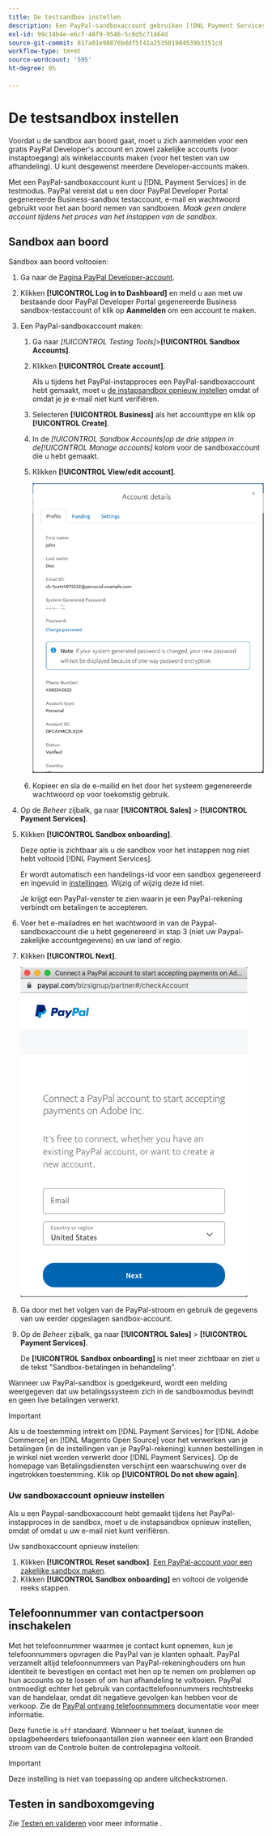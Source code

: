 ```yaml
---
title: De testsandbox instellen
description: Een PayPal-sandboxaccount gebruiken [!DNL Payment Services] in de testmodus.
exl-id: 99c14b4e-e6cf-48f9-9546-5c0d5c71464d
source-git-commit: 817a01e98876bddf5f41a253501984539b3351cd
workflow-type: tm+mt
source-wordcount: '595'
ht-degree: 0%

---
```


# De testsandbox instellen

Voordat u de sandbox aan boord gaat, moet u zich aanmelden voor een gratis PayPal Developer&#39;s account en zowel zakelijke accounts (voor instaptoegang) als winkelaccounts maken (voor het testen van uw afhandeling). U kunt desgewenst meerdere Developer-accounts maken.

Met een PayPal-sandboxaccount kunt u [!DNL Payment Services] in de testmodus. PayPal vereist dat u een door PayPal Developer Portal gegenereerde Business-sandbox testaccount, e-mail en wachtwoord gebruikt voor het aan boord nemen van sandboxen. *Maak geen andere account tijdens het proces van het instappen van de sandbox.*

## Sandbox aan boord

Sandbox aan boord voltooien:

1. Ga naar de [Pagina PayPal Developer-account](https://developer.paypal.com/developer/accounts/).
1. Klikken **[!UICONTROL Log in to Dashboard]** en meld u aan met uw bestaande door PayPal Developer Portal gegenereerde Business sandbox-testaccount of klik op **Aanmelden** om een account te maken.
1. Een PayPal-sandboxaccount maken:
   1. Ga naar _[!UICONTROL Testing Tools]_>**[!UICONTROL Sandbox Accounts]**.
   1. Klikken **[!UICONTROL Create account]**.

      Als u tijdens het PayPal-instapproces een PayPal-sandboxaccount hebt gemaakt, moet u [de instapsandbox opnieuw instellen](#reset-your-sandbox-account) omdat of omdat je je e-mail niet kunt verifiëren.

   1. Selecteren **[!UICONTROL Business]** als het accounttype en klik op **[!UICONTROL Create]**.
   1. In de _[!UICONTROL Sandbox Accounts]_op de drie stippen in de_[!UICONTROL Manage accounts]_ kolom voor de sandboxaccount die u hebt gemaakt.
   1. Klikken **[!UICONTROL View/edit account]**.

      ![PayPal - Sandboxaccount bekijken/bewerken](assets/onboarding-viewedit-sandbox.png)

   1. Kopieer en sla de e-mailid en het door het systeem gegenereerde wachtwoord op voor toekomstig gebruik.

1. Op de _Beheer_ zijbalk, ga naar **[!UICONTROL Sales]** > **[!UICONTROL Payment Services]**.
1. Klikken **[!UICONTROL Sandbox onboarding]**.

   Deze optie is zichtbaar als u de sandbox voor het instappen nog niet hebt voltooid [!DNL Payment Services].

   Er wordt automatisch een handelings-id voor een sandbox gegenereerd en ingevuld in [instellingen](settings.md). Wijzig of wijzig deze id niet.

   Je krijgt een PayPal-venster te zien waarin je een PayPal-rekening verbindt om betalingen te accepteren.

1. Voer het e-mailadres en het wachtwoord in van de Paypal-sandboxaccount die u hebt gegenereerd in stap 3 (niet uw Paypal-zakelijke accountgegevens) en uw land of regio.
1. Klikken **[!UICONTROL Next]**.

   ![PayPal - Verbinding maken met PayPal-rekening voor betalingen](assets/paypal-connectacct.png)

1. Ga door met het volgen van de PayPal-stroom en gebruik de gegevens van uw eerder opgeslagen sandbox-account.
1. Op de _Beheer_ zijbalk, ga naar **[!UICONTROL Sales]** > **[!UICONTROL Payment Services]**.

   De **[!UICONTROL Sandbox onboarding]** is niet meer zichtbaar en ziet u de tekst &quot;Sandbox-betalingen in behandeling&quot;.

Wanneer uw PayPal-sandbox is goedgekeurd, wordt een melding weergegeven dat uw betalingssysteem zich in de sandboxmodus bevindt en geen live betalingen verwerkt.

>[!IMPORTANT]
>
>Als u de toestemming intrekt om [!DNL Payment Services] for [!DNL Adobe Commerce] en [!DNL Magento Open Source] voor het verwerken van je betalingen (in de instellingen van je PayPal-rekening) kunnen bestellingen in je winkel niet worden verwerkt door [!DNL Payment Services]. Op de homepage van Betalingsdiensten verschijnt een waarschuwing over de ingetrokken toestemming. Klik op **[!UICONTROL Do not show again]**.

### Uw sandboxaccount opnieuw instellen

Als u een Paypal-sandboxaccount hebt gemaakt tijdens het PayPal-instapproces in de sandbox, moet u de instapsandbox opnieuw instellen, omdat of omdat u uw e-mail niet kunt verifiëren.

Uw sandboxaccount opnieuw instellen:

1. Klikken **[!UICONTROL Reset sandbox]**. [Een PayPal-account voor een zakelijke sandbox maken](https://developer.paypal.com/docs/api-basics/sandbox/accounts/#create-a-business-sandbox-account).
1. Klikken **[!UICONTROL Sandbox onboarding]** en voltooi de volgende reeks stappen.

## Telefoonnummer van contactpersoon inschakelen

Met het telefoonnummer waarmee je contact kunt opnemen, kun je telefoonnummers opvragen die PayPal van je klanten ophaalt. PayPal verzamelt altijd telefoonnummers van PayPal-rekeninghouders om hun identiteit te bevestigen en contact met hen op te nemen om problemen op hun accounts op te lossen of om hun afhandeling te voltooien. PayPal ontmoedigt echter het gebruik van contacttelefoonnummers rechtstreeks van de handelaar, omdat dit negatieve gevolgen kan hebben voor de verkoop. Zie de [PayPal ontvang telefoonnummers](https://developer.paypal.com/docs/admin/checkout-settings/#get-contact-telephone-numbers) documentatie voor meer informatie.

Deze functie is `off` standaard. Wanneer u het toelaat, kunnen de opslagbeheerders telefoonaantallen zien wanneer een klant een Branded stroom van de Controle buiten de controlepagina voltooit.

>[!IMPORTANT]
>
>Deze instelling is niet van toepassing op andere uitcheckstromen.

## Testen in sandboxomgeving

Zie [Testen en valideren](test-validate.md) voor meer informatie .
